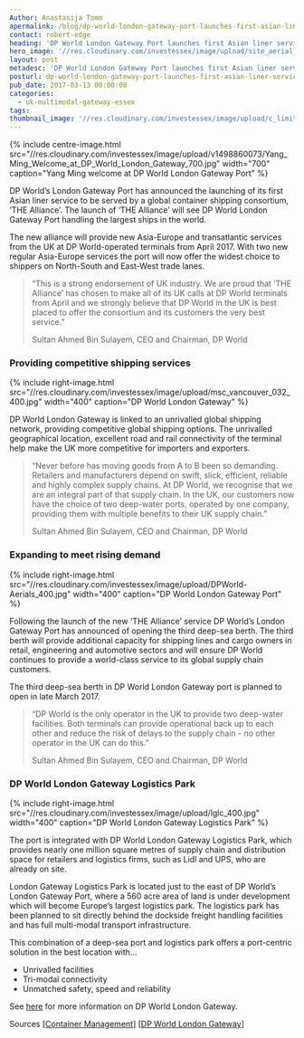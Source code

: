 ```yaml
---
Author: Anastasija Tomm
apermalink: /blog/dp-world-london-gateway-port-launches-first-asian-liner-service
contact: robert-edge
heading: 'DP World London Gateway Port launches first Asian liner service'
hero_image: '//res.cloudinary.com/investessex/image/upload/site_aerial_-_march_2015_1140.jpg'
layout: post
metadesc: 'DP World London Gateway Port launches first Asian liner service. New Asia-Europe and transatlantic services from the UK will start in April 2017'
posturl: dp-world-london-gateway-port-launches-first-asian-liner-service
pub_date: 2017-03-13 00:00:00
categories:
  - uk-multimodal-gateway-essex
tags: 
thumbnail_image: '//res.cloudinary.com/investessex/image/upload/c_limit,h_165/Yang_Ming_Welcome_at_DP_World_London_Gateway_700.jpg'
---
```


{% include centre-image.html src="//res.cloudinary.com/investessex/image/upload/v1498860073/Yang_Ming_Welcome_at_DP_World_London_Gateway_700.jpg" width="700" caption="Yang Ming welcome at DP World London Gateway Port" %}

DP World’s London Gateway Port has announced the launching of its first Asian liner service to be served by a global container shipping consortium, ‘THE Alliance’. The launch of ‘THE Alliance’ will see DP World London Gateway Port handling the largest ships in the world.

The new alliance will provide new Asia-Europe and transatlantic services from the UK at DP World-operated terminals from April 2017\. With two new regular Asia-Europe services the port will now offer the widest choice to shippers on North-South and East-West trade lanes.

> “This is a strong endorsement of UK industry. We are proud that ‘THE Alliance’ has chosen to make all of its UK calls at DP World terminals from April and we strongly believe that DP World in the UK is best placed to offer the consortium and its customers the very best service.”
> 
> Sultan Ahmed Bin Sulayem, CEO and Chairman, DP World

### Providing competitive shipping services

{% include right-image.html src="//res.cloudinary.com/investessex/image/upload/msc_vancouver_032_400.jpg" width="400" caption="DP World London Gateway" %}

DP World London Gateway is linked to an unrivalled global shipping network, providing competitive global shipping options. The unrivalled geographical location, excellent road and rail connectivity of the terminal help make the UK more competitive for importers and exporters.

> “Never before has moving goods from A to B been so demanding. Retailers and manufacturers depend on swift, slick, efficient, reliable and highly complex supply chains. At DP World, we recognise that we are an integral part of that supply chain. In the UK, our customers now have the choice of two deep-water ports, operated by one company, providing them with multiple benefits to their UK supply chain.”
> 
> Sultan Ahmed Bin Sulayem, CEO and Chairman, DP World

### Expanding to meet rising demand

{% include right-image.html src="//res.cloudinary.com/investessex/image/upload/DPWorld-Aerials_400.jpg" width="400" caption="DP World London Gateway Port" %}

Following the launch of the new ‘THE Alliance’ service DP World’s London Gateway Port has announced of opening the third deep-sea berth. The third berth will provide additional capacity for shipping lines and cargo owners in retail, engineering and automotive sectors and will ensure DP World continues to provide a world-class service to its global supply chain customers.

The third deep-sea berth in DP World London Gateway port is planned to open in late March 2017.

> “DP World is the only operator in the UK to provide two deep-water facilities. Both terminals can provide operational back up to each other and reduce the risk of delays to the supply chain - no other operator in the UK can do this.”
> 
> Sultan Ahmed Bin Sulayem, CEO and Chairman, DP World

### DP World London Gateway Logistics Park

{% include right-image.html src="//res.cloudinary.com/investessex/image/upload/lglc_400.jpg" width="400" caption="DP World London Gateway Logistics Park" %}

The port is integrated with DP World London Gateway Logistics Park, which provides nearly one million square metres of supply chain and distribution space for retailers and logistics firms, such as Lidl and UPS, who are already on site.

London Gateway Logistics Park is located just to the east of DP World’s London Gateway Port, where a 560 acre area of land is under development which will become Europe’s largest logistics park. The logistics park has been planned to sit directly behind the dockside freight handling facilities and has full multi-modal transport infrastructure.

This combination of a deep-sea port and logistics park offers a port-centric solution in the best location with…

*   Unrivalled facilities
*   Tri-modal connectivity
*   Unmatched safety, speed and reliability

See [here](/studies/place-studies/london-gateway-port) for more information on DP World London Gateway.

Sources [[Container Management](http://container-mag.com/2017/03/09/dp-world-london-gateway-open-third-berth/)] [[DP World London Gateway](http://www.londongateway.com/news/press-releases/shipping-alliance-chooses-dp-worlds-uk-ports-ten-trade-routes-us-and-asia/)]